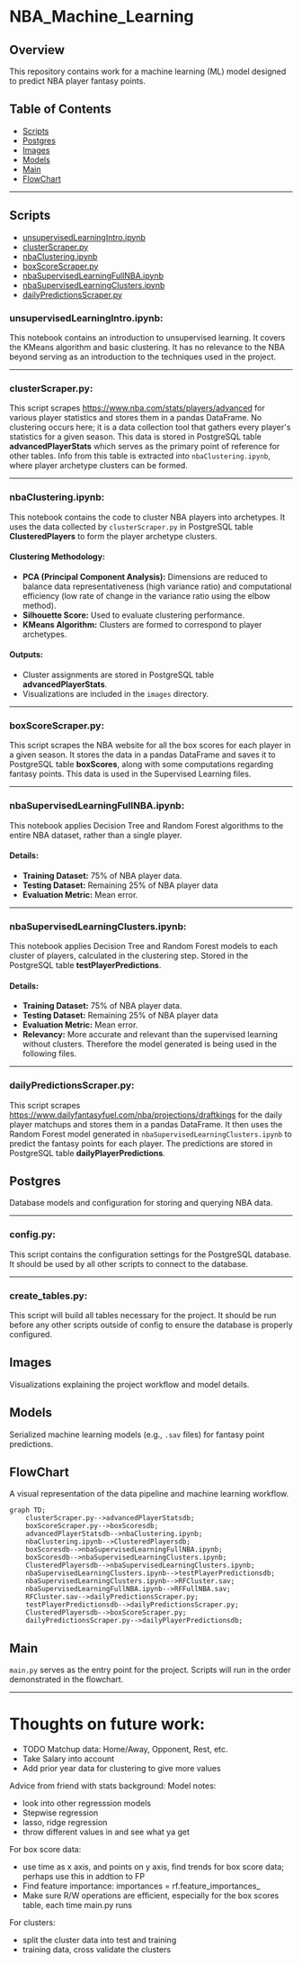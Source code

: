 # **NBA_Machine_Learning**

## **Overview**
This repository contains work for a machine learning (ML) model designed to predict NBA player fantasy points.

## **Table of Contents**
- [Scripts](#scripts)
- [Postgres](#postgres)
- [Images](#images)
- [Models](#models)
- [Main](#main)
- [FlowChart](#flowchart)

---
## **Scripts**

- [unsupervisedLearningIntro.ipynb](#unsupervisedlearningintropynb)
- [clusterScraper.py](#clusterscraperpy)
- [nbaClustering.ipynb](#nbaclusteringipynb)
- [boxScoreScraper.py](#boxscorescraperpy)
- [nbaSupervisedLearningFullNBA.ipynb](#nbasupervisedlearningfullnbaipynb)
- [nbaSupervisedLearningClusters.ipynb](#nbasupervisedlearningclustersipynb)
- [dailyPredictionsScraper.py](#dailypredictionsscraperpy)

### **unsupervisedLearningIntro.ipynb:**
This notebook contains an introduction to unsupervised learning. It covers the KMeans algorithm and basic clustering. It has no relevance to the NBA beyond serving as an introduction to the techniques used in the project.

---

### **clusterScraper.py:**
This script scrapes https://www.nba.com/stats/players/advanced for various player statistics and stores them in a pandas DataFrame. No clustering occurs here; it is a data collection tool that gathers every player's statistics for a given season. This data is stored in PostgreSQL table **advancedPlayerStats** which serves as the primary point of reference for other tables. Info from this table is extracted into `nbaClustering.ipynb`, where player archetype clusters can be formed.

---

### **nbaClustering.ipynb:**
This notebook contains the code to cluster NBA players into archetypes. It uses the data collected by `clusterScraper.py` in PostgreSQL table **ClusteredPlayers** to form the player archetype clusters. 

#### **Clustering Methodology:**
- **PCA (Principal Component Analysis):** Dimensions are reduced to balance data representativeness (high variance ratio) and computational efficiency (low rate of change in the variance ratio using the elbow method).
- **Silhouette Score:** Used to evaluate clustering performance.
- **KMeans Algorithm:** Clusters are formed to correspond to player archetypes.

#### **Outputs:**
- Cluster assignments are stored in PostgreSQL table **advancedPlayerStats**.
- Visualizations are included in the `images` directory.
---

### **boxScoreScraper.py:**
This script scrapes the NBA website for all the box scores for each player in a given season. It stores the data in a pandas DataFrame and saves it to PostgreSQL table **boxScores**, along with some computations regarding fantasy points. This data is used in the Supervised Learning files.


---

### **nbaSupervisedLearningFullNBA.ipynb:**
This notebook applies Decision Tree and Random Forest algorithms to the entire NBA dataset, rather than a single player.

#### **Details:**
- **Training Dataset:** 75% of NBA player data.
- **Testing Dataset:** Remaining 25% of NBA player data
- **Evaluation Metric:** Mean error.

---

### **nbaSupervisedLearningClusters.ipynb:**
This notebook applies Decision Tree and Random Forest models to each cluster of players, calculated in the clustering step. Stored in the PostgreSQL table **testPlayerPredictions**.

#### **Details:**
- **Training Dataset:** 75% of NBA player data.
- **Testing Dataset:** Remaining 25% of NBA player data
- **Evaluation Metric:** Mean error.
- **Relevancy:** More accurate and relevant than the supervised learning without clusters. Therefore the model generated is being used in the following files.

---

### **dailyPredictionsScraper.py:**
This script scrapes https://www.dailyfantasyfuel.com/nba/projections/draftkings for the daily player matchups and stores them in a pandas DataFrame. It then uses the Random Forest model generated in `nbaSupervisedLearningClusters.ipynb` to predict the fantasy points for each player. The predictions are stored in PostgreSQL table **dailyPlayerPredictions**.

## **Postgres**
Database models and configuration for storing and querying NBA data.

---
### **config.py:**
This script contains the configuration settings for the PostgreSQL database. It should be used by all other scripts to connect to the database.

---
### **create_tables.py:**
This script will build all tables necessary for the project. It should be run before any other scripts outside of config to ensure the database is properly configured.


## **Images**
Visualizations explaining the project workflow and model details.

## **Models**
Serialized machine learning models (e.g., `.sav` files) for fantasy point predictions.

## **FlowChart**
A visual representation of the data pipeline and machine learning workflow.
```mermaid
graph TD;
    clusterScraper.py-->advancedPlayerStatsdb;
    boxScoreScraper.py-->boxScoresdb;
    advancedPlayerStatsdb-->nbaClustering.ipynb;
    nbaClustering.ipynb-->ClusteredPlayersdb;
    boxScoresdb-->nbaSupervisedLearningFullNBA.ipynb;
    boxScoresdb-->nbaSupervisedLearningClusters.ipynb;
    ClusteredPlayersdb-->nbaSupervisedLearningClusters.ipynb;
    nbaSupervisedLearningClusters.ipynb-->testPlayerPredictionsdb;
    nbaSupervisedLearningClusters.ipynb-->RFCluster.sav;
    nbaSupervisedLearningFullNBA.ipynb-->RFFullNBA.sav;
    RFCluster.sav-->dailyPredictionsScraper.py;
    testPlayerPredictionsdb-->dailyPredictionsScraper.py;
    ClusteredPlayersdb-->boxScoreScraper.py;
    dailyPredictionsScraper.py-->dailyPlayerPredictionsdb;

```

## **Main**
`main.py` serves as the entry point for the project. Scripts will run in the order demonstrated in the flowchart.


---
# Thoughts on future work:
* TODO Matchup data: Home/Away, Opponent, Rest, etc.
* Take Salary into account
* Add prior year data for clustering to give more values



Advice from friend with stats background:
Model notes:
* look into other regresssion models
* Stepwise regression
* lasso, ridge regression
* throw different values in and see what ya get

For box score data:
* use time as x axis, and points on y axis, find trends for box score data; perhaps use this in addtion to FP
* Find feature importance: importances = rf.feature_importances_
* Make sure R/W operations are efficient, especially for the box scores table, each time main.py runs

For clusters:
* split the cluster data into test and training
* training data, cross validate the clusters

